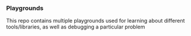### Playgrounds

This repo contains multiple playgrounds used for learning about different tools/libraries, as well as debugging a particular problem
